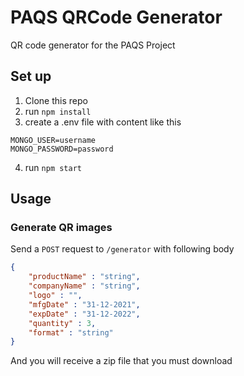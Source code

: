 # PAQS QRCode Generator

QR code generator for the PAQS Project

## Set up

1. Clone this repo
2. run `npm install`
3. create a .env file with content like this

```env
MONGO_USER=username
MONGO_PASSWORD=password
```

4. run `npm start`

## Usage

### Generate QR images

Send a `POST` request to `/generator` with following body

```JSON
{
    "productName" : "string",
    "companyName" : "string",
    "logo" : "",
    "mfgDate" : "31-12-2021",
    "expDate" : "31-12-2022",
    "quantity" : 3,
    "format" : "string"
}
```

And you will receive a zip file that you must download

